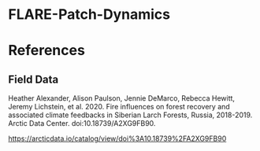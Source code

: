 # FLARE-Patch-Dynamics














# References

##  Field Data

Heather Alexander, Alison Paulson, Jennie DeMarco, Rebecca Hewitt, Jeremy Lichstein, et al. 2020. Fire influences on forest recovery and associated climate feedbacks in Siberian Larch Forests, Russia, 2018-2019. Arctic Data Center. doi:10.18739/A2XG9FB90.

https://arcticdata.io/catalog/view/doi%3A10.18739%2FA2XG9FB90